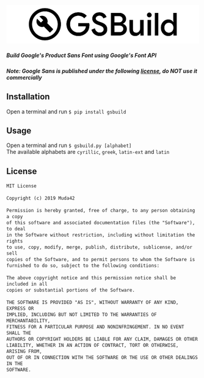 ![gsbuild](https://raw.githubusercontent.com/Muda42/gsbuild/master/gsbuild.png)

##### Build Google's Product Sans Font using Google's Font API

##### Note: Google Sans is published under the following [license](https://fonts.google.com/license/googlerestricted), do NOT use it commercially

## Installation
Open a terminal and run `$ pip install gsbuild`

## Usage
Open a terminal and run `$ gsbuild.py [alphabet]`  
The available alphabets are `cyrillic`, `greek`, `latin-ext` and `latin`

## License
```
MIT License

Copyright (c) 2019 Muda42

Permission is hereby granted, free of charge, to any person obtaining a copy
of this software and associated documentation files (the "Software"), to deal
in the Software without restriction, including without limitation the rights
to use, copy, modify, merge, publish, distribute, sublicense, and/or sell
copies of the Software, and to permit persons to whom the Software is
furnished to do so, subject to the following conditions:

The above copyright notice and this permission notice shall be included in all
copies or substantial portions of the Software.

THE SOFTWARE IS PROVIDED "AS IS", WITHOUT WARRANTY OF ANY KIND, EXPRESS OR
IMPLIED, INCLUDING BUT NOT LIMITED TO THE WARRANTIES OF MERCHANTABILITY,
FITNESS FOR A PARTICULAR PURPOSE AND NONINFRINGEMENT. IN NO EVENT SHALL THE
AUTHORS OR COPYRIGHT HOLDERS BE LIABLE FOR ANY CLAIM, DAMAGES OR OTHER
LIABILITY, WHETHER IN AN ACTION OF CONTRACT, TORT OR OTHERWISE, ARISING FROM,
OUT OF OR IN CONNECTION WITH THE SOFTWARE OR THE USE OR OTHER DEALINGS IN THE
SOFTWARE.